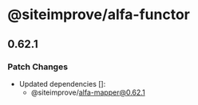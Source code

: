 # @siteimprove/alfa-functor

## 0.62.1

### Patch Changes

- Updated dependencies []:
  - @siteimprove/alfa-mapper@0.62.1
